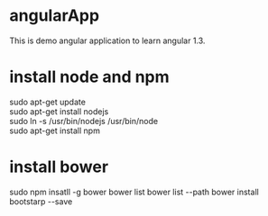 # angularApp
This is demo angular application to learn angular 1.3.

# install node and npm
sudo apt-get update  
sudo apt-get install nodejs  
sudo ln -s /usr/bin/nodejs /usr/bin/node  
sudo apt-get install npm  

# install bower
sudo npm insatll -g bower
bower list
bower list --path
bower install bootstarp --save

